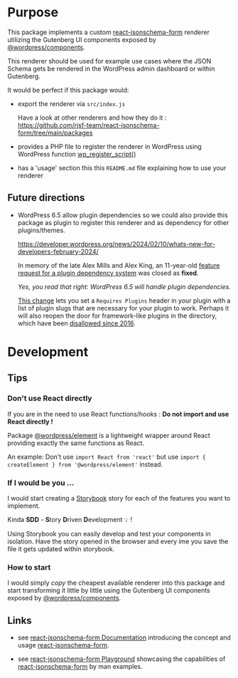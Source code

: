 # Purpose

This package implements a custom [react-jsonschema-form](https://github.com/rjsf-team/react-jsonschema-form) renderer utilizing the Gutenberg UI components exposed by [@wordpress/components](https://developer.wordpress.org/block-editor/reference-guides/packages/packages-components/).

This renderer should be used for example use cases where the JSON Schema gets be rendered in the WordPress admin dashboard or within Gutenberg.

It would be perfect if this package would: 

- export the renderer via `src/index.js`

  Have a look at other renderers and how they do it : https://github.com/rjsf-team/react-jsonschema-form/tree/main/packages

- provides a PHP file to register the renderer in WordPress using WordPress function [wp_register_script()](https://developer.wordpress.org/reference/functions/wp_register_script/)

- has a 'usage' section this this `README.md` file explaining how to use your renderer

## Future directions 

- WordPress 6.5 allow plugin dependencies so we could also provide this package as plugin to register this renderer and as dependency for other plugins/themes. 

  https://developer.wordpress.org/news/2024/02/10/whats-new-for-developers-february-2024/

  In memory of the late Alex Mills and Alex King, an 11-year-old [feature request for a plugin dependency system](https://core.trac.wordpress.org/ticket/22316) was closed as **fixed**. 

  _Yes, you read that right: WordPress 6.5 will handle plugin dependencies._

  [This change](https://core.trac.wordpress.org/changeset/57545) lets you set a `Requires Plugins` header in your plugin with a list of plugin slugs that are necessary for your plugin to work. Perhaps it will also reopen the door for framework-like plugins in the directory, which have been [disallowed since 2016](https://make.wordpress.org/plugins/2016/03/01/please-do-not-submit-frameworks/).

# Development

## Tips

### Don't use React directly

If you are in the need to use React functions/hooks : **Do not import and use React directly !** 

Package [@wordpress/element](https://developer.wordpress.org/block-editor/reference-guides/packages/packages-element/) is a lightweight wrapper around React providing exactly the same functions as React. 

An example: Don't use `import React from 'react'` but use `import { createElement } from '@wordpress/element'` instead. 

### If I would be you ...

I would start creating a [Storybook](https://storybook.js.org/) story for each of the features you want to implement.

Kinda **SDD** - **S**tory **D**riven **D**evelopment 💡 !

Using Storybook you can easily develop and test your components in isolation. Have the story opened in the browser and every ime you save the file it gets updated within storybook.

### How to start

I would simply *copy* the cheapest available renderer into this package and start transforming it little by little using the Gutenberg UI components exposed by [@wordpress/components](https://developer.wordpress.org/block-editor/reference-guides/packages/packages-components/).

## Links

  - see [react-jsonschema-form Documentation](https://rjsf-team.github.io/react-jsonschema-form/docs/) introducing the concept and usage  [react-jsonschema-form](https://github.com/rjsf-team/react-jsonschema-form).

  - see [react-jsonschema-form Playground](https://rjsf-team.github.io/react-jsonschema-form/) showcasing the capabilities of [react-jsonschema-form](https://github.com/rjsf-team/react-jsonschema-form) by man examples.